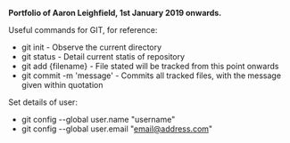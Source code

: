 **Portfolio of Aaron Leighfield, 1st January 2019 onwards.**

Useful commands for GIT, for reference:  
- git init - Observe the current directory  
- git status - Detail current statis of repository  
- git add {filename} - File stated will be tracked from this point onwards  
- git commit -m 'message' - Commits all tracked files, with the message given within quotation  
  
Set details of user:  
- git config --global user.name "username"  
- git config --global user.email "email@address.com"  

